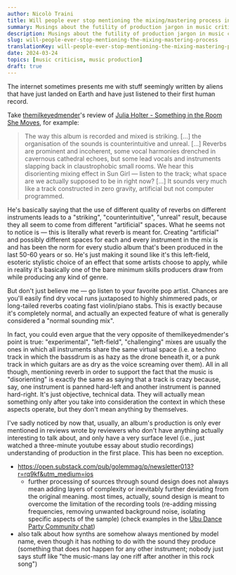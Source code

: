 ```yaml
---
author: Nicolò Traini
title: Will people ever stop mentioning the mixing/mastering process in their reviews?
summary: Musings about the futility of production jargon in music criticism
description: Musings about the futility of production jargon in music criticism
slug: will-people-ever-stop-mentioning-the-mixing-mastering-process
translationKey: will-people-ever-stop-mentioning-the-mixing-mastering-process
date: 2024-03-24
topics: [music criticism, music production]
draft: true
---
```


The internet sometimes presents me with stuff seemingly written by aliens that have just landed on Earth and have just listened to their first human record.

Take [themilkeyedmender](https://rateyourmusic.com/~themilkeyedmender)'s review of [Julia Holter - Something in the Room She Moves](https://rateyourmusic.com/release/album/julia-holter/something-in-the-room-she-moves/), for example:

> The way this album is recorded and mixed is striking. [...] the organisation of the sounds is counterintuitive and unreal. [...] Reverbs are prominent and incoherent, some vocal harmonies drenched in cavernous cathedral echoes, but some lead vocals and instruments slapping back in claustrophobic small rooms. We hear this disorienting mixing effect in Sun Girl — listen to the track; what space are we actually supposed to be in right now? [...] It sounds very much like a track constructed in zero gravity, artificial but not computer programmed.

He's basically saying that the use of different quality of reverbs on different instruments leads to a "striking", "counterintuitive", "unreal" result, because they all seem to come from different "artificial" spaces. What he seems not to notice is — this is literally what reverb is meant for. Creating "artificial" and possibly different spaces for each and every instrument in the mix is and has been the norm for every studio album that's been produced in the last 50-60 years or so. He's just making it sound like it's this left-field, esoteric stylistic choice of an effect that some artists choose to apply, while in reality it's basically one of the bare minimum skills producers draw from while producing any kind of genre.

But don't just believe me — go listen to your favorite pop artist. Chances are you'll easily find dry vocal runs juxtaposed to highly shimmered pads, or long-tailed reverbs coating fast violin/piano stabs. This is exactly because it's completely normal, and actually an expected feature of what is generally considered a "normal sounding mix".

In fact, you could even argue that the very opposite of themilkeyedmender's point is true: "experimental", "left-field", "challenging" mixes are usually the ones in which all instruments share the same virtual space (i.e. a techno track in which the bassdrum is as hazy as the drone beneath it, or a punk track in which guitars are as dry as the voice screaming over them). All in all though, mentioning reverb in order to support the fact that the music is "disorienting" is exactly the same as saying that a track is crazy because, say, one instrument is panned hard-left and another instrument is panned hard-right. It's just objective, technical data. They will actually mean something only after you take into consideration the context in which these aspects operate, but they don't mean anything by themselves.

I've sadly noticed by now that, usually, an album's production is only ever mentioned in reviews wrote by reviewers who don't have anything actually interesting to talk about, and only have a very surface level (i.e., just watched a three-minute youtube essay about studio recordings) understanding of production in the first place. This has been no exception.

- <https://open.substack.com/pub/golemmag/p/newsletter013?r=rq9kf&utm_medium=ios>
  - further processing of sources through sound design does not always mean adding layers of complexity or inevitably further deviating from the original meaning.
    most times, actually, sound design is meant to overcome the limitation of the recording tools (re-adding missing frequencies, removing unwanted background noise,
    isolating specific aspects of the sample) (check examples in the [Ubu Dance Party Community chat](https://t.me/ubudanceparty/344696))
- also talk about how synths are somehow always mentioned by model name, even though it has nothing to do with the sound they produce
  (something that does not happen for any other instrument; nobody just says stuff like "the music-mans lay one riff after another in this rock song")
